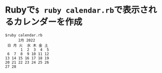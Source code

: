# Rubyで`$ ruby calendar.rb`で表示されるカレンダーを作成
```
$ruby calendar.rb
      2月 2022
 日 月 火  水 木 金 土
       1  2  3  4  5
 6  7  8  9 10 11 12
13 14 15 16 17 18 19
20 21 22 23 24 25 26
27 28
```
